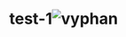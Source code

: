 # test-1![vyphan](https://user-images.githubusercontent.com/69161922/145137311-4d7e3b05-2bdb-4d10-a24e-002d909d1b0f.jpg)
